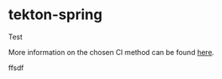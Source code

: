 # tekton-spring

Test

More information on the chosen CI method can be found [here](https://github.com/kenshinbon/tekton-spring/blob/main/CI.md).

ffsdf
